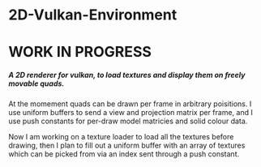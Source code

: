 # 2D-Vulkan-Environment
<h1>WORK IN PROGRESS</h1>
<h5>A 2D renderer for vulkan, to load textures and display them on freely movable quads. </h5>

At the momement quads can be drawn per frame in arbitrary poisitions. 
I use uniform buffers to send a view and projection matrix per frame, and I use push constants for per-draw model matricies and solid colour data.

Now I am working on a texture loader to load all the textures before drawing, then I plan to fill out a uniform buffer with an array of textures which can be picked from via
an index sent through a push constant.
